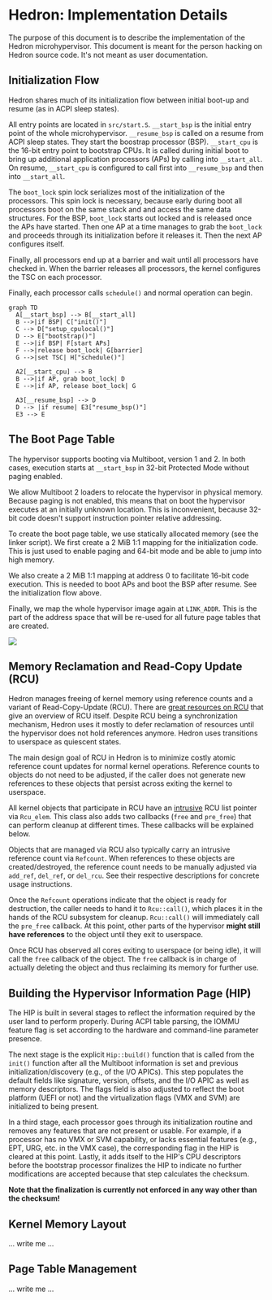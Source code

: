# Hedron: Implementation Details

The purpose of this document is to describe the implementation of the
Hedron microhypervisor. This document is meant for the person hacking on
Hedron source code. It's not meant as user documentation.

## Initialization Flow

Hedron shares much of its initialization flow between initial boot-up
and resume (as in ACPI sleep states).

All entry points are located in `src/start.S`. `__start_bsp` is the
initial entry point of the whole microhypervisor. `__resume_bsp` is
called on a resume from ACPI sleep states. They start the boostrap
processor (BSP). `__start_cpu` is the 16-bit entry point to bootstrap
CPUs. It is called during initial boot to bring up additional
application processors (APs) by calling into `__start_all`. On resume,
`__start_cpu` is configured to call first into `__resume_bsp` and then
into `__start_all`.

The `boot_lock` spin lock serializes most of the initialization of the
processors. This spin lock is necessary, because early during boot all
processors boot on the same stack and and access the same data
structures. For the BSP, `boot_lock` starts out locked and is released
once the APs have started. Then one AP at a time manages to grab the
`boot_lock` and proceeds through its initialization before it releases
it. Then the next AP configures itself.

Finally, all processors end up at a barrier and wait until all
processors have checked in. When the barrier releases all processors,
the kernel configures the TSC on each processor.

Finally, each processor calls `schedule()` and normal operation can
begin.

```mermaid
graph TD
  A[__start_bsp] --> B[__start_all]
  B -->|if BSP| C["init()"]
  C --> D["setup_cpulocal()"]
  D --> E["bootstrap()"]
  E -->|if BSP| F[start APs]
  F -->|release boot_lock| G[barrier]
  G -->|set TSC| H["schedule()"]

  A2[__start_cpu] --> B
  B -->|if AP, grab boot_lock| D
  E -->|if AP, release boot_lock| G

  A3[__resume_bsp] --> D
  D --> |if resume| E3["resume_bsp()"]
  E3 --> E
```

## The Boot Page Table

The hypervisor supports booting via Multiboot, version 1 and 2. In
both cases, execution starts at `__start_bsp` in 32-bit Protected Mode
without paging enabled.

We allow Multiboot 2 loaders to relocate the hypervisor in physical
memory. Because paging is not enabled, this means that on boot the
hypervisor executes at an initially unknown location. This is
inconvenient, because 32-bit code doesn't support instruction pointer
relative addressing.

To create the boot page table, we use statically allocated memory (see
the linker script). We first create a 2 MiB 1:1 mapping for the
initialization code. This is just used to enable paging and 64-bit
mode and be able to jump into high memory.

We also create a 2 MiB 1:1 mapping at address 0 to facilitate 16-bit
code execution. This is needed to boot APs and boot the BSP after
resume. See the initialization flow above.

Finally, we map the whole hypervisor image again at `LINK_ADDR`. This
is the part of the address space that will be re-used for all future
page tables that are created.

![](images/memlayout.png)

## Memory Reclamation and Read-Copy Update (RCU)

Hedron manages freeing of kernel memory using reference counts and a
variant of Read-Copy-Update (RCU). There are [great resources on
RCU](https://en.wikipedia.org/wiki/Read-copy-update) that give an
overview of RCU itself. Despite RCU being a synchronization mechanism,
Hedron uses it mostly to defer reclamation of resources until the
hypervisor does not hold references anymore. Hedron uses transitions
to userspace as quiescent states.

The main design goal of RCU in Hedron is to minimize costly atomic
reference count updates for normal kernel operations. Reference counts
to objects do not need to be adjusted, if the caller does not generate
new references to these objects that persist across exiting the kernel
to userspace.

All kernel objects that participate in RCU have an
[intrusive](https://www.data-structures-in-practice.com/intrusive-linked-lists/)
RCU list pointer via `Rcu_elem`. This class also adds two callbacks
(`free` and `pre_free`) that can perform cleanup at different
times. These callbacks will be explained below.

Objects that are managed via RCU also typically carry an intrusive
reference count via `Refcount`. When references to these objects are
created/destroyed, the reference count needs to be manually adjusted
via `add_ref`, `del_ref`, or `del_rcu`. See their respective
descriptions for concrete usage instructions.

Once the `Refcount` operations indicate that the object is ready for
destruction, the caller needs to hand it to `Rcu::call()`, which
places it in the hands of the RCU subsystem for cleanup. `Rcu::call()`
will immediately call the `pre_free` callback. At this point, other
parts of the hypervisor **might still have references** to the object
until they exit to userspace.

Once RCU has observed all cores exiting to userspace (or being idle),
it will call the `free` callback of the object. The `free` callback is
in charge of actually deleting the object and thus reclaiming its
memory for further use.

## Building the Hypervisor Information Page (HIP)

The HIP is built in several stages to reflect the information required
by the user land to perform properly. During ACPI table parsing, the
IOMMU feature flag is set according to the hardware and command-line
parameter presence.

The next stage is the explicit `Hip::build()` function that is called
from the `init()` function after all the Multiboot information is set
and previous initialization/discovery (e.g., of the I/O APICs). This
step populates the default fields like signature, version, offsets,
and the I/O APIC as well as memory descriptors. The flags field is
also adjusted to reflect the boot platform (UEFI or not) and the
virtualization flags (VMX and SVM) are initialized to being present.

In a third stage, each processor goes through its initialization
routine and removes any features that are not present or usable. For
example, if a processor has no VMX or SVM capability, or lacks
essential features (e.g., EPT, URG, etc. in the VMX case), the
corresponding flag in the HIP is cleared at this point. Lastly,
it adds itself to the HIP's CPU descriptors before the bootstrap
processor finalizes the HIP to indicate no further modifications are
accepted because that step calculates the checksum.

**Note that the finalization is currently not enforced in any way
  other than the checksum!**

## Kernel Memory Layout

... write me ...

## Page Table Management

... write me ...
